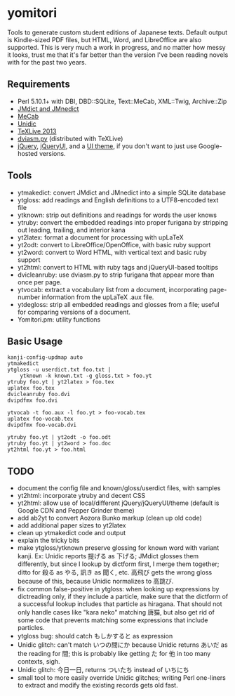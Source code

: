 yomitori
========

Tools to generate custom student editions of Japanese texts.
Default output is Kindle-sized PDF files, but HTML, Word, and
LibreOffice are also supported. This is very much a work in
progress, and no matter how messy it looks, trust me that it's
far better than the version I've been reading novels with for
the past two years.

Requirements
------------

* Perl 5.10.1+ with DBI, DBD::SQLite, Text::MeCab, XML::Twig, Archive::Zip
* [JMdict and JMnedict](http://www.edrdg.org/)
* [MeCab](https://code.google.com/p/mecab/)
* [Unidic](http://en.sourceforge.jp/projects/unidic/)
* [TeXLive 2013](http://www.tug.org/texlive/)
* [dviasm.py](http://www.ctan.org/tex-archive/dviware/dviasm)
  (distributed with TeXLive)
* [jQuery](http://jquery.com/), [jQueryUI](http://jqueryui.com/),
  and a [UI theme](http://jqueryui.com/themeroller/), if you don't
  want to just use Google-hosted versions.

Tools
-----

* ytmakedict: convert JMdict and JMnedict into a simple SQLite database
* ytgloss: add readings and English definitions to a UTF8-encoded text file
* ytknown: strip out definitions and readings for words the user knows
* ytruby: convert the embedded readings into proper furigana by stripping
  out leading, trailing, and interior kana
* yt2latex: format a document for processing with upLaTeX
* yt2odt: convert to LibreOffice/OpenOffice, with basic ruby support
* yt2word: convert to Word HTML, with vertical text and basic ruby support
* yt2html: convert to HTML with ruby tags and jQueryUI-based tooltips
* dvicleanruby: use dviasm.py to strip furigana that appear more than
  once per page.
* ytvocab: extract a vocabulary list from a document, incorporating
  page-number information from the upLaTeX .aux file.
* ytdegloss: strip all embedded readings and glosses from a file;
  useful for comparing versions of a document.
* Yomitori.pm: utility functions

Basic Usage
-----------

	kanji-config-updmap auto
	ytmakedict
    ytgloss -u userdict.txt foo.txt |
        ytknown -k known.txt -g gloss.txt > foo.yt
    ytruby foo.yt | yt2latex > foo.tex
    uplatex foo.tex
    dvicleanruby foo.dvi
    dvipdfmx foo.dvi

    ytvocab -t foo.aux -l foo.yt > foo-vocab.tex
	uplatex foo-vocab.tex
	dvipdfmx foo-vocab.dvi

    ytruby foo.yt | yt2odt -o foo.odt
    ytruby foo.yt | yt2word > foo.doc
	yt2html foo.yt > foo.html

TODO
----

* document the config file and known/gloss/userdict files, with samples
* yt2html: incorporate ytruby and decent CSS
* yt2html: allow use of local/different jQuery/jQueryUI/theme (default 
  is Google CDN and Pepper Grinder theme)
* add ab2yt to convert Aozora Bunko markup (clean up old code)
* add additional paper sizes to yt2latex
* clean up ytmakedict code and output
* explain the tricky bits
* make ytgloss/ytknown preserve glossing for known word with variant kanji.
  Ex: Unidic reports 提げる as 下げる; JMdict glosses them differently,
  but since I lookup by dictform first, I merge them together; ditto for
  殺る as やる, 訊き as 聞く, etc. 高飛び gets the wrong gloss because
  of this, because Unidic normalizes to 高跳び.
* fix common false-positive in ytgloss: when looking up expressions by
  dictreading only, if they include a particle, make sure that the
  dictform of a successful lookup includes that particle as hiragana.
  That should not only handle cases like "kara neko" matching 唐猫,
  but also get rid of some code that prevents matching some expressions
  that include particles.
* ytgloss bug: should catch もしかすると as expression
* Unidic glitch: can't match いつの間にか because Unidic returns あいだ
  as the reading for 間; this is probably like getting た for 他 in
  too many contexts, sigh.
* Unidic glitch: 今日一日, returns ついたち instead of いちにち
* small tool to more easily override Unidic glitches; writing Perl
  one-liners to extract and modify the existing records gets old fast.
